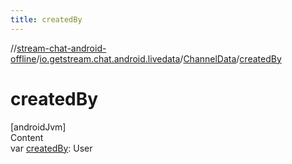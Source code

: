 ```yaml
---
title: createdBy
---
```

//[stream-chat-android-offline](../../../index.md)/[io.getstream.chat.android.livedata](../index.md)/[ChannelData](index.md)/[createdBy](createdBy.md)



# createdBy  
[androidJvm]  
Content  
var [createdBy](createdBy.md): User  



